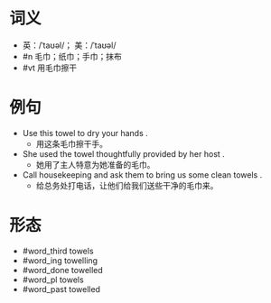 # 词义
- 英：/ˈtaʊəl/； 美：/ˈtaʊəl/
- #n 毛巾；纸巾；手巾；抹布
- #vt 用毛巾擦干
# 例句
- Use this towel to dry your hands .
	- 用这条毛巾擦干手。
- She used the towel thoughtfully provided by her host .
	- 她用了主人特意为她准备的毛巾。
- Call housekeeping and ask them to bring us some clean towels .
	- 给总务处打电话，让他们给我们送些干净的毛巾来。
# 形态
- #word_third towels
- #word_ing towelling
- #word_done towelled
- #word_pl towels
- #word_past towelled
